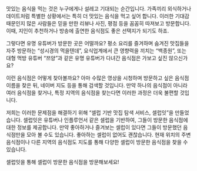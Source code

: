 맛있는 음식을 먹는 것은 누구에게나 설레고 기대되는 순간입니다.
가족끼리 외식하거나 데이트처럼 특별한 상황에서는 특히 더 맛있는 음식을 먹고 싶어 합니다.
이러한 기대감 때문인지 많은 사람들은 믿을 만한 리뷰나 사진, 평점 등을 꼼꼼히 따져보고 방문합니다.
이때, 지인이 추천하거나 방송에 출연한 음식점도 좋은 선택지가 되기도 하죠.

 그렇다면 유명 유튜버가 방문한 곳은 어떨까요?
평소 요리를 즐겨하며 숨겨진 맛집들을 자주 방문하는 “성시경의 먹을텐데”, 요식업계에서 큰 영향력을 끼치는 “백종원”, 또는 대형 먹방 유튜버 “쯔양”과 같은 유명 유튜버가 다녀간 음식점은 가보고 싶진 않으신가요?

 이런 음식점은 어떻게 찾아볼까요?
아마 수많은 영상을 시청하며 방문하고 싶은 음식점 이름을 찾은 뒤, 네이버 지도 등을 통해 검색할 것입니다.
만약 하나의 음식점이 아니라 여러 음식점을 찾거나, 특정 지역의 음식점을 찾는다면 이러한 과정은 더욱 불편할 것입니다.

 저희는 이러한 문제점을 해결하기 위해 “셀럽 기반 맛집 탐색 서비스, 셀럽잇”을 만들었습니다.
셀럽잇은 유튜버나 인플루언서 같은 셀럽을 기반하여, 그들이 방문한 음식점에 대한 정보를 제공합니다.
만약 좋아하거나 즐겨보는 셀럽이 있다면 그들이 방문했던 음식점만을 모아 볼 수도 있습니다.
좋아하는 셀럽이 없어도 괜찮습니다.
현재 위치의 주변 음식점이나 다른 지역의 음식점도 지도를 통해 다양한 셀럽이 방문한 음식점을 찾을 수 있습니다.

 셀럽잇을 통해 셀럽이 방문한 음식점을 방문해보세요!
